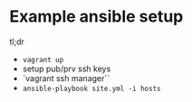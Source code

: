 Example ansible setup
=====================

tl;dr

* ``vagrant up``
* setup pub/prv ssh keys
* `vagrant ssh manager``
* ``ansible-playbook site.yml -i hosts``